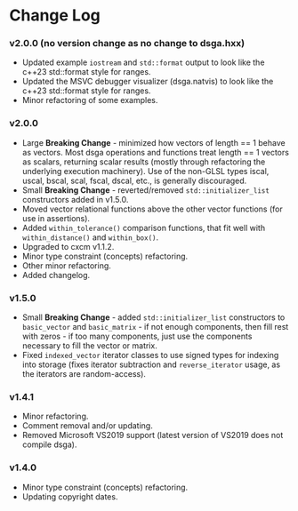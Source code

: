 # Change Log

### v2.0.0 (no version change as no change to dsga.hxx)
* Updated example ```iostream``` and ```std::format``` output to look like the c++23 std::format style for ranges.
* Updated the MSVC debugger visualizer (dsga.natvis) to look like the c++23 std::format style for ranges.
* Minor refactoring of some examples.

### v2.0.0
* Large __Breaking Change__ - minimized how vectors of length == 1 behave as vectors. Most dsga operations and functions treat length == 1 vectors as scalars, returning scalar results (mostly through refactoring the underlying execution machinery). Use of the non-GLSL types iscal, uscal, bscal, scal, fscal, dscal, etc., is generally discouraged.
* Small __Breaking Change__ - reverted/removed ```std::initializer_list``` constructors added in v1.5.0.
* Moved vector relational functions above the other vector functions (for use in assertions).
* Added ```within_tolerance()``` comparison functions, that fit well with ```within_distance()``` and ```within_box()```.
* Upgraded to cxcm v1.1.2.
* Minor type constraint (concepts) refactoring.
* Other minor refactoring.
* Added changelog.

### v1.5.0
* Small __Breaking Change__ - added ```std::initializer_list``` constructors to ```basic_vector``` and ```basic_matrix``` - if not enough components, then fill rest with zeros - if too many components, just use the components necessary to fill the vector or matrix.
* Fixed ```indexed_vector``` iterator classes to use signed types for indexing into storage (fixes iterator subtraction and ```reverse_iterator``` usage, as the iterators are random-access).

### v1.4.1
* Minor refactoring.
* Comment removal and/or updating.
* Removed Microsoft VS2019 support (latest version of VS2019 does not compile dsga).

### v1.4.0
* Minor type constraint (concepts) refactoring.
* Updating copyright dates.
